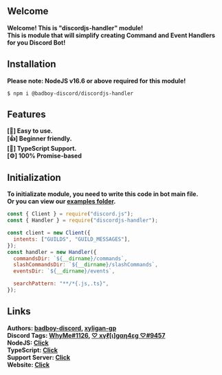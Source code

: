 ## Welcome

<strong>Welcome! This is "discordjs-handler" module!</strong> <br>
<strong>This is module that will simplify creating Command and Event Handlers for you Discord Bot!</strong>

## Installation

<strong>Please note: NodeJS v16.6 or above required for this module!</strong>

<code>$ npm i @badboy-discord/discordjs-handler</code>

## Features

<strong>[🙂] Easy to use.</strong> <br />
<strong>[👍] Beginner friendly.</strong> <br />
<strong>[🔑] TypeScript Support.</strong> <br />
<strong>[⚙️] 100% Promise-based</strong>

## Initialization

<strong>To initializate module, you need to write this code in bot main file.</strong> <br>
<strong>Or you can view our [examples folder](https://github.com/discordjs-handler/source/tree/stable/examples).</strong> <br>

```js
const { Client } = require("discord.js");
const { Handler } = require("discordjs-handler");

const client = new Client({
  intents: ["GUILDS", "GUILD_MESSAGES"],
});
const handler = new Handler({
  commandsDir: `${__dirname}/commands`,
  slashCommandsDir: `${__dirname}/slashCommands`,
  eventsDir: `${__dirname}/events`,

  searchPattern: "**/*{.js,.ts}",
});
```

## Links

<b>Authors: [badboy-discord](https://www.npmjs.com/~badboy-discord), [xyligan-gp](https://www.npmjs.com/~xyligan-gp)<br>
<b>Discord Tags: [WhyMe#1126](https://discord.com/users/974064528289562644), [♡ xүℓ[ι]gαη4εg ♡#9457](https://discord.com/users/533347075463577640)<br>
<b>NodeJS: [Click](https://www.nodejs.org/)<br>
<b>TypeScript: [Click](https://www.typescriptlang.org)<br>
<b>Support Server: [Click](https://discord.gg/zsTgXs24k2)<br>
<b>Website: [Click](https://discordjs-handler.js.org/)</b>
